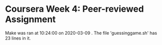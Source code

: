 # Coursera Week 4: Peer-reviewed Assignment
Make was ran at 10:24:00 on 2020-03-09 .
The file 'guessinggame.sh' has 23 lines in it.

